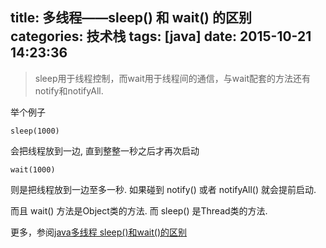 title: 多线程——sleep() 和 wait() 的区别
categories: 技术栈
tags: [java]
date: 2015-10-21 14:23:36
---
> sleep用于线程控制，而wait用于线程间的通信，与wait配套的方法还有notify和notifyAll.

举个例子

    sleep(1000)

会把线程放到一边, 直到整整一秒之后才再次启动

    wait(1000)

则是把线程放到一边至多一秒. 如果碰到 notify() 或者 notifyAll() 就会提前启动.

而且 wait() 方法是Object类的方法. 而 sleep() 是Thread类的方法.

更多，参阅[java多线程 sleep()和wait()的区别][1]


  [1]: http://www.cnblogs.com/octobershiner/archive/2011/10/28/2227705.html
